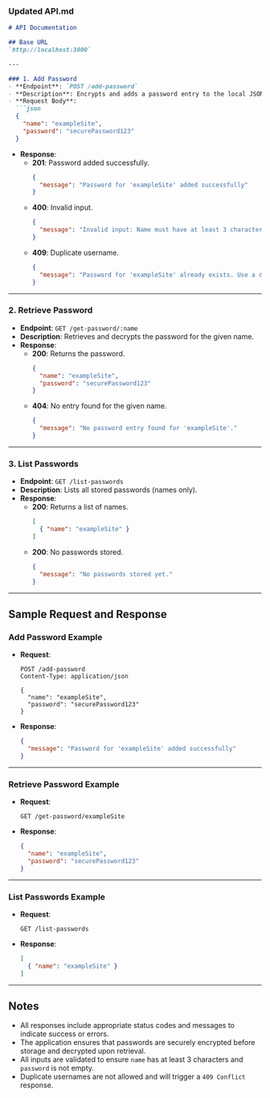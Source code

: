 ### **Updated API.md**

```markdown
# API Documentation

## Base URL
`http://localhost:3000`

---

### 1. Add Password
- **Endpoint**: `POST /add-password`
- **Description**: Encrypts and adds a password entry to the local JSON storage.
- **Request Body**:
  ```json
  {
    "name": "exampleSite",
    "password": "securePassword123"
  }
  ```
- **Response**:
  - **201**: Password added successfully.
    ```json
    {
      "message": "Password for 'exampleSite' added successfully"
    }
    ```
  - **400**: Invalid input.
    ```json
    {
      "message": "Invalid input: Name must have at least 3 characters, and password cannot be empty."
    }
    ```
  - **409**: Duplicate username.
    ```json
    {
      "message": "Password for 'exampleSite' already exists. Use a different name."
    }
    ```

---

### 2. Retrieve Password
- **Endpoint**: `GET /get-password/:name`
- **Description**: Retrieves and decrypts the password for the given name.
- **Response**:
  - **200**: Returns the password.
    ```json
    {
      "name": "exampleSite",
      "password": "securePassword123"
    }
    ```
  - **404**: No entry found for the given name.
    ```json
    {
      "message": "No password entry found for 'exampleSite'."
    }
    ```

---

### 3. List Passwords
- **Endpoint**: `GET /list-passwords`
- **Description**: Lists all stored passwords (names only).
- **Response**:
  - **200**: Returns a list of names.
    ```json
    [
      { "name": "exampleSite" }
    ]
    ```
  - **200**: No passwords stored.
    ```json
    {
      "message": "No passwords stored yet."
    }
    ```

---

## Sample Request and Response

### Add Password Example

- **Request**:
  ```http
  POST /add-password
  Content-Type: application/json

  {
    "name": "exampleSite",
    "password": "securePassword123"
  }
  ```

- **Response**:
  ```json
  {
    "message": "Password for 'exampleSite' added successfully"
  }
  ```

---

### Retrieve Password Example

- **Request**:
  ```http
  GET /get-password/exampleSite
  ```

- **Response**:
  ```json
  {
    "name": "exampleSite",
    "password": "securePassword123"
  }
  ```

---

### List Passwords Example

- **Request**:
  ```http
  GET /list-passwords
  ```

- **Response**:
  ```json
  [
    { "name": "exampleSite" }
  ]
  ```

---

## Notes

- All responses include appropriate status codes and messages to indicate success or errors.
- The application ensures that passwords are securely encrypted before storage and decrypted upon retrieval.
- All inputs are validated to ensure `name` has at least 3 characters and `password` is not empty.
- Duplicate usernames are not allowed and will trigger a `409 Conflict` response.
```